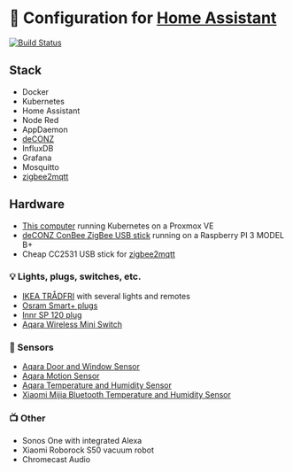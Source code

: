 # 🏡 Configuration for [Home Assistant](https://www.home-assistant.io/)

[![Build Status](https://travis-ci.org/felixtriller/home-assistant-config.svg?branch=master)](https://travis-ci.org/felixtriller/home-assistant-config)

## Stack

* Docker
* Kubernetes
* Home Assistant
* Node Red
* AppDaemon
* [deCONZ](https://github.com/dresden-elektronik/deconz-rest-plugin)
* InfluxDB
* Grafana
* Mosquitto
* [zigbee2mqtt](https://github.com/Koenkk/zigbee2mqtt)

## Hardware

* [This computer](http://browser.geekbench.com/v4/cpu/9722140) running Kubernetes on a Proxmox VE
* [deCONZ ConBee ZigBee USB stick](https://www.dresden-elektronik.de/conbee/) running on a Raspberry PI 3 MODEL B+
* Cheap CC2531 USB stick for [zigbee2mqtt](https://github.com/Koenkk/zigbee2mqtt)

### 💡 Lights, plugs, switches, etc.

* [IKEA TRÅDFRI](https://www.ikea.com/de/de/catalog/categories/departments/lighting/smart_lighting/) with several lights and remotes
* [Osram Smart+ plugs](https://www.osram-lamps.com/ecatalog/smart-home/smart-home-components/smart-plug/index.jsp)
* [Innr SP 120 plug](https://shop.innrlighting.com/en/shop/113/smart-plug)
* [Aqara Wireless Mini Switch](https://www.aqara.com/en/wireless_mini_switch.html?v20181031171614)

### 📡 Sensors

* [Aqara Door and Window Sensor](https://www.aqara.com/en/door_and_window_sensor-product.html)
* [Aqara Motion Sensor](https://www.aqara.com/en/motion_sensor.html)
* [Aqara Temperature and Humidity Sensor](https://www.aqara.com/en/temperature_and_humidity_sensor-product.html)
* [Xiaomi Mijia Bluetooth Temperature and Humidity Sensor](https://github.com/algirdasc/xiaomi-ble-mqtt)

### 📺 Other

* Sonos One with integrated Alexa
* Xiaomi Roborock S50 vacuum robot
* Chromecast Audio

